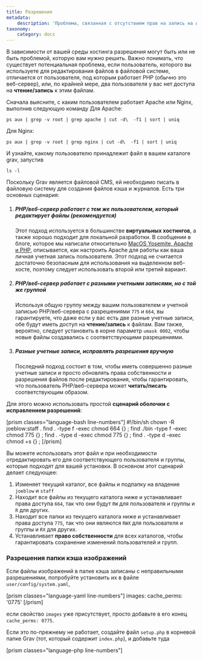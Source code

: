 ```yaml
---
title: Разрешения
metadata:
    description: 'Проблема, связанная с отсутствием прав на запись на файлы и папки, при использовании Grav CMS.'
taxonomy:
    category: docs
---
```


В зависимости от вашей среды хостинга разрешения могут быть или не быть проблемой, которую вам нужно решить. Важно понимать, что существует потенциальная проблема, если пользователь, которого вы используете для редактирования файлов в файловой системе, отличается от пользователя, под которым работает PHP (обычно это веб-сервер), или, по крайней мере, два пользователя у вас нет доступа на **чтение/запись** к этим файлам.

Сначала выясните, с каким пользователем работает Apache или Nginx, выполнив следующую команду
Для Apache:

    ps aux | grep -v root | grep apache | cut -d\  -f1 | sort | uniq

Для Nginx:

    ps aux | grep -v root | grep nginx | cut -d\  -f1 | sort | uniq

И узнайте, какому пользователю принадлежит файл в вашем каталоге grav, запустив

    ls -l


Поскольку Grav является файловой CMS, ей необходимо писать в файловую систему для создания файлов кэша и журналов. Есть три основных сценария:

1. ##### PHP/веб-сервер работает с тем же пользователем, который редактирует файлы (рекомендуется)
   Этот подход используется в большинстве **виртуальных хостингов**, а также хорошо подходит для локальной разработки. В сообщении в блоге, которое мы написали относительно [MacOS Yosemite, Apache и PHP](https://getgrav.org/blog/mac-os-x-apache-setup-multiple-php-versions), описывается, как настроить Apache для работы как ваша личная учетная запись пользователя. Этот подход не считается достаточно безопасным для использования на выделенном веб-хосте, поэтому следует использовать второй или третий вариант.

2. ##### PHP/веб-сервер работает с разными учетными записями, но с той же группой
   Используя общую группу между вашим пользователем и учетной записью PHP/веб-сервера с разрешениями `775` и `664`, вы гарантируете, что даже если у вас есть две разные учетные записи, обе будут иметь доступ на **чтение/запись** к файлам. Вам также, вероятно, следует установить в корне параметр `umask 0002`, чтобы новые файлы создавались с соответствующими разрешениями.

3. ##### Разные учетные записи, исправлять разрешения вручную
   Последний подход состоит в том, чтобы иметь совершенно разные учетные записи и просто обновлять права собственности и разрешения файлов после редактирования, чтобы гарантировать, что пользователь PHP/веб-сервера может **читать/писать** соответствующим образом.

Для этого можно использовать простой **сценарий оболочки с исправлением разрешений**:

[prism classes="language-bash line-numbers"]
#!/bin/sh
chown -R joeblow:staff .
find . -type f -exec chmod 664 {} \;
find ./bin -type f -exec chmod 775 {} \;
find . -type d -exec chmod 775 {} \;
find . -type d -exec chmod +s {} \;
[/prism]

Вы можете использовать этот файл и при необходимости отредактировать его для соответствующего пользователя и группы, которые подходят для вашей установки. В основном этот сценарий делает следующее:

1. Изменяет текущий каталог, все файлы и подпапку на владение `joeblow` и `staff`
2. Находит все файлы из текущего каталога ниже и устанавливает права доступа `664`, так что они будут `RW` для пользователя и группы и `R` для других.
3. Находит все папки из текущего каталога ниже и устанавливает права доступа `775`, так что они являются `RWX` для пользователя и группы и `RX` для других.
4. Устанавливает **право собственности** для всех каталогов, чтобы гарантировать сохранение изменений пользователей и групп.

### Разрешения папки кэша изображений

Если файлы изображений в папке кэша записаны с неправильными разрешениями, попробуйте установить их в файле `user/config/system.yaml`,

[prism classes="language-yaml line-numbers"]
images:
  cache_perms: '0775'
[/prism]

если свойство `images` уже присутствует, просто добавьте в его конец `cache_perms: 0775`.

Если это по-прежнему не работает, создайте файл `setup.php` в корневой папке Grav (тот, который содержит `index.php`), и добавьте туда

[prism classes="language-php line-numbers"]
<?php
umask(0002);
[/prism]

Если у вас уже есть файл `setup.php`, просто добавьте эту строку в начало. Этот файл обычно используется для настройки нескольких сайтов, но, будучи вызванным при каждом вызове Grav, вы также можете использовать его для других целей.

### Совместный хостинг с сайтом WordPress

В общем, Grav можно установить в папку корневого уровня существующего сайта WordPress, и две CMS будут прекрасно сосуществовать. (Не забудьте установить Base Rewrite в htaccess папки Grav.) Если вы сталкиваетесь с ошибками разрешений с файлами кэша при доступе к администратору и/или просмотру страниц Grav, проверьте, установлен ли WP-Engine для этого сайта WordPress. Если это так, вам нужно будет связаться с их службой поддержки, чтобы создать исключение для папки Grav из их агрессивной службы распределенного кэша.

### Совет для SELinux

Если приведенные выше предложения по-прежнему не работают, запустите

`chcon -Rv system_u:object_r:httpd_sys_rw_content_t:s0 ./` в корневую папку Grav.

Ссылки:
- [https://unix.stackexchange.com/questions/337704/selinux-is-preventing-nginx-from-writing-via-php-fpm](https://unix.stackexchange.com/questions/337704/selinux-is-preventing-nginx-from-writing-via-php-fpm)
- [https://github.com/getgrav/grav/issues/912#issuecomment-227627196](https://github.com/getgrav/grav/issues/912#issuecomment-227627196)
- [https://stopdisablingselinux.com](https://stopdisablingselinux.com/)
- [https://stackoverflow.com/questions/28786047/failed-to-open-stream-on-file-put-contents-in-php-on-centos-7](https://stackoverflow.com/questions/28786047/failed-to-open-stream-on-file-put-contents-in-php-on-centos-7)
- [https://www.serverlab.ca/tutorials/linux/web-servers-linux/configuring-selinux-policies-for-apache-web-servers/](https://www.serverlab.ca/tutorials/linux/web-servers-linux/configuring-selinux-policies-for-apache-web-servers/)
